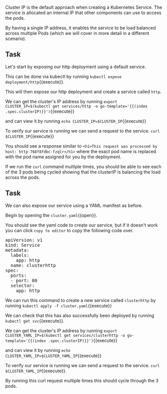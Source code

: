 Cluster IP is the default approach when creating a Kubernetes Service. The service is allocated an internal IP that other components can use to access the pods.

By having a single IP address, it enables the service to be load balanced across multiple Pods (which we will cover in more detail in a different scenario).

## Task

Let's start by exposing our http deployment using a default service.

This can be done via kubectl by running `kubectl expose deployment/http`{{execute}}.

This will then expose our http deployment and create a service called `http`.

We can get the cluster's IP address by running 
`export CLUSTER_IP=$(kubectl get services/http -o go-template='{{(index .spec.clusterIP)}}')`{{execute}}

and can view it by running
`echo CLUSTER_IP=$CLUSTER_IP`{{execute}}

To verify our service is running we can send a request to the service.
`curl $CLUSTER_IP`{{execute}}

You should see a response similar to `<h1>This request was processed by host: http-768f8fdbc-fzqlr</h1>` where the exact pod name is replaced with the pod name assigned for you by the deployment.

If we run the `curl` command multiple times, you should be able to see each of the 3 pods being cycled showing that the clusterIP is balancing the load across the pods.

## Task

We can also expose our service using a YAML manifest as before.

Begin by opening the `cluster.yaml`{{open}}.

You should see the yaml code to create our service, but if it doesn't work you can click `copy to editor` to copy the following code over.

<pre class="file"
data-filename="cluster.yaml"
data-target="replace">
apiVersion: v1
kind: Service
metadata:
  labels:
    app: http
  name: clusterhttp
spec:
  ports:
  - port: 80
  selector:
    app: http</pre>

We can run this command to create a new service called `clusterhttp` by running `kubectl apply -f cluster.yaml`{{execute}}

We can check that this has also successfully been deployed by running `kubectl get svc`{{execute}}.

We can get the cluster's IP address by running 
`export CLUSTER_YAML_IP=$(kubectl get services/clusterhttp -o go-template='{{(index .spec.clusterIP)}}')`{{execute}}

and can view it by running
`echo CLUSTER_YAML_IP=$CLUSTER_YAML_IP`{{execute}}

To verify our service is running we can send a request to the service.
`curl $CLUSTER_YAML_IP`{{execute}}.

By running this curl request multiple times this should cycle through the 3 pods.